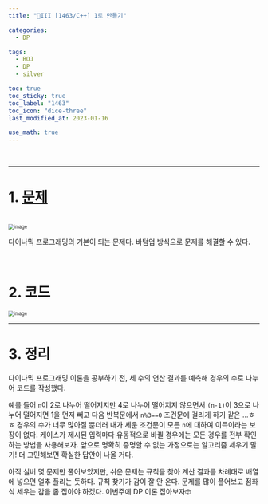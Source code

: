 ```yaml
---
title: "🤍III [1463/C++] 1로 만들기"

categories:
  - DP

tags:
  - BOJ
  - DP
  - silver

toc: true
toc_sticky: true
toc_label: "1463"
toc_icon: "dice-three"
last_modified_at: 2023-01-16

use_math: true
---
```


<br>

---

# 1. [문제](https://www.acmicpc.net/problem/1463)

<br>

<img src="https://user-images.githubusercontent.com/93882395/212811216-5d5d812a-eca4-4ea2-ad48-1198f813ab39.png" alt="image" style="zoom: 67%;" /> 



다이나믹 프로그래밍의 기본이 되는 문제다. 바텀업 방식으로 문제를 해결할 수 있다.

<br>

# 2. 코드

<script src="https://gist.github.com/yj59/8aa142bc27c0037758e93f8a492b702d.js"></script>

<img src="https://user-images.githubusercontent.com/93882395/212876102-4f7cba24-6c7e-43ea-bb6f-62114400d5f1.png" alt="image" style="zoom:67%;" />  

<br>

---

# 3. 정리

다이나믹 프로그래밍 이론을 공부하기 전, 세 수의 연산 결과를 예측해 경우의 수로 나누어 코드를 작성했다. 

예를 들어 `n`이 2로 나누어 떨어지지만 4로 나누어 떨어지지 않으면서 `(n-1)`이 3으로 나누어 떨어지면 1을 먼저 빼고 다음 반복문에서 `n%3==0` 조건문에 걸리게 하기 같은 ...ㅎㅎ 경우의 수가 너무 많아질 뿐더러 내가 세운 조건문이 모든 `n`에 대하여 이득이라는 보장이 없다. 케이스가 제시된 입력마다 유동적으로 바뀔 경우에는 모든 경우를 전부 확인하는 방법을 사용해보자. 앞으로 명확히 증명할 수 없는 가정으로는 알고리즘 세우기 말기! 더 고민해보면 확실한 답안이 나올 거다.

아직 실버 몇 문제만 풀어보았지만, 쉬운 문제는 규칙을 찾아 계산 결과를 차례대로 배열에 넣으면 얼추 풀리는 듯하다. 규칙 찾기가 감이 잘 안 온다. 문제를 많이 풀어보고 점화식 세우는 감을 좀 잡아야 하겠다. 이번주에 DP 이론 잡아보자🤓
